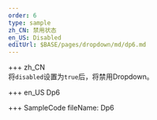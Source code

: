 ```yaml
--- 
order: 6
type: sample
zh_CN: 禁用状态
en_US: Disabled
editUrl: $BASE/pages/dropdown/md/dp6.md
---
```


+++ zh_CN  
将<Code>disabled</Code>设置为<Code>true</Code>后，将禁用Dropdown。

+++ en_US
Dp6

+++ SampleCode
fileName: Dp6
